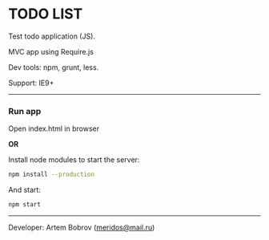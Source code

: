 # TODO LIST
Test todo application (JS).

MVC app using Require.js

Dev tools: npm, grunt, less.

Support: IE9+

---

### Run app

Open index.html in browser

**OR**

Install node modules to start the server:

```sh
npm install --production
```

And start:

```sh
npm start
```

---

Developer: Artem Bobrov ([meridos@mail.ru](mailto:meridos@mail.ru))
